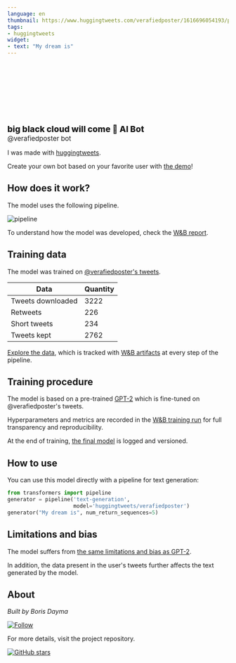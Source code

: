 ```yaml
---
language: en
thumbnail: https://www.huggingtweets.com/verafiedposter/1616696054193/predictions.png
tags:
- huggingtweets
widget:
- text: "My dream is"
---
```


<div>
<div style="width: 132px; height:132px; border-radius: 50%; background-size: cover; background-image: url('https://pbs.twimg.com/profile_images/1276868958600204289/OgyIJae3_400x400.jpg')">
</div>
<div style="margin-top: 8px; font-size: 19px; font-weight: 800">big black cloud will come 🤖 AI Bot </div>
<div style="font-size: 15px">@verafiedposter bot</div>
</div>

I was made with [huggingtweets](https://github.com/borisdayma/huggingtweets).

Create your own bot based on your favorite user with [the demo](https://colab.research.google.com/github/borisdayma/huggingtweets/blob/master/huggingtweets-demo.ipynb)!

## How does it work?

The model uses the following pipeline.

![pipeline](https://github.com/borisdayma/huggingtweets/blob/master/img/pipeline.png?raw=true)

To understand how the model was developed, check the [W&B report](https://wandb.ai/wandb/huggingtweets/reports/HuggingTweets-Train-a-Model-to-Generate-Tweets--VmlldzoxMTY5MjI).

## Training data

The model was trained on [@verafiedposter's tweets](https://twitter.com/verafiedposter).

| Data | Quantity |
| --- | --- |
| Tweets downloaded | 3222 |
| Retweets | 226 |
| Short tweets | 234 |
| Tweets kept | 2762 |

[Explore the data](https://wandb.ai/wandb/huggingtweets/runs/2byyqoj9/artifacts), which is tracked with [W&B artifacts](https://docs.wandb.com/artifacts) at every step of the pipeline.

## Training procedure

The model is based on a pre-trained [GPT-2](https://huggingface.co/gpt2) which is fine-tuned on @verafiedposter's tweets.

Hyperparameters and metrics are recorded in the [W&B training run](https://wandb.ai/wandb/huggingtweets/runs/27jpl5l8) for full transparency and reproducibility.

At the end of training, [the final model](https://wandb.ai/wandb/huggingtweets/runs/27jpl5l8/artifacts) is logged and versioned.

## How to use

You can use this model directly with a pipeline for text generation:

```python
from transformers import pipeline
generator = pipeline('text-generation',
                     model='huggingtweets/verafiedposter')
generator("My dream is", num_return_sequences=5)
```

## Limitations and bias

The model suffers from [the same limitations and bias as GPT-2](https://huggingface.co/gpt2#limitations-and-bias).

In addition, the data present in the user's tweets further affects the text generated by the model.

## About

*Built by Boris Dayma*

[![Follow](https://img.shields.io/twitter/follow/borisdayma?style=social)](https://twitter.com/intent/follow?screen_name=borisdayma)

For more details, visit the project repository.

[![GitHub stars](https://img.shields.io/github/stars/borisdayma/huggingtweets?style=social)](https://github.com/borisdayma/huggingtweets)
